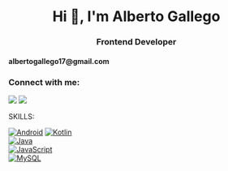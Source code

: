 <h1 align="center">Hi 👋, I'm Alberto Gallego</h1>
<h3 align="center">Frontend Developer</h3>

<h4 align ="center> About me </h4>
  <p> Software Developer, passionate about Frontend development.

I enjoy creating websites with the aim of achieving a unique and comfortable user experience. You can see some of my projects in the Projects section.

I am a self-taught individual who is responsible and committed to my work. I am constantly learning new technologies and tools to enhance my skills.</p>
<br>
- 💬 Ask me about **HTML,CSS,JS,JAVA,REACTJS**

- 📫 How to reach me **albertogallego17@gmail.com**

<h3 align="left">Connect with me:</h3>
<p align="left">
<a href="https://www.linkedin.com/in/alberto-gallego-p%C3%A9rez-ba9b89235/" target="_blank"><img src="https://img.shields.io/badge/-LinkedIn-%230077B5?style=for-the-badge&logo=linkedin&logoColor=white" target="_blank"></a></a>
<a href="https://github.com/albertogalleego" target="_blank"><img src="https://img.shields.io/badge/GitHub-100000?style=for-the-badge&logo=github&logoColor=white" target="_blank"></a>
</p>

SKILLS: 
<br>

[![Android](https://img.shields.io/badge/Android-3DDC84?style=for-the-badge&logo=android&logoColor=white&labelColor=101010)]()
[![Kotlin](https://img.shields.io/badge/Kotlin-0095D5?style=for-the-badge&logo=kotlin&logoColor=white&labelColor=101010)]()
<br>
[![Java](https://img.shields.io/badge/Java-007396?style=for-the-badge&logo=java&logoColor=white&labelColor=101010)]()
<br>
[![JavaScript](https://img.shields.io/badge/JavaScript-F7DF1E?style=for-the-badge&logo=javascript&logoColor=white&labelColor=101010)]()
<br>
[![MySQL](https://img.shields.io/badge/MySQL-4479A1?style=for-the-badge&logo=mysql&logoColor=white&labelColor=101010)]()



